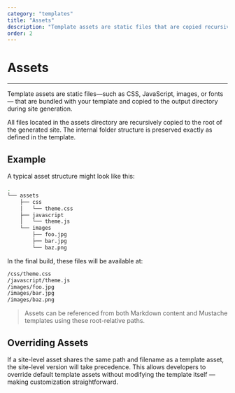 ```yaml
---
category: "templates"
title: "Assets"
description: "Template assets are static files that are copied recursively to the root folder of the generated site."
order: 2
---
```


# Assets
---

Template assets are static files—such as CSS, JavaScript, images, or fonts — that are bundled with your template and copied to the output directory during site generation.

All files located in the assets directory are recursively copied to the root of the generated site. The internal folder structure is preserved exactly as defined in the template.

## Example

A typical asset structure might look like this:

```sh
.
└── assets
    ├── css
    │   └── theme.css
    ├── javascript
    │   └── theme.js
    └── images
        ├── foo.jpg
        ├── bar.jpg
        └── baz.png
```

In the final build, these files will be available at:

```sh
/css/theme.css
/javascript/theme.js
/images/foo.jpg
/images/bar.jpg
/images/baz.png
```

> Assets can be referenced from both Markdown content and Mustache templates using these root-relative paths.

## Overriding Assets

If a site-level asset shares the same path and filename as a template asset, the site-level version will take precedence. This allows developers to override default template assets without modifying the template itself — making customization straightforward.